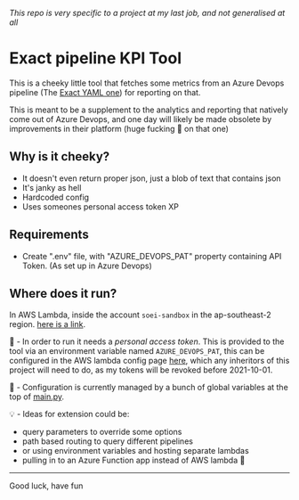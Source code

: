 *This repo is very specific to a project at my last job, and not generalised at all*

# Exact pipeline KPI Tool

This is a cheeky little tool that fetches some metrics from an Azure Devops pipeline (The [Exact YAML one](https://dev.azure.com/henryscheinone/Development/_build?definitionId=139)) for reporting on that.

This is meant to be a supplement to the analytics and reporting that natively come out of Azure Devops, and one day will likely be made obsolete by improvements in their platform (huge fucking 🤞 on that one)

## Why is it cheeky?

* It doesn't even return proper json, just a blob of text that contains json
* It's janky as hell
* Hardcoded config
* Uses someones personal access token XP


## Requirements

* Create ".env" file, with "AZURE_DEVOPS_PAT" property containing API Token. (As set up in Azure Devops)

## Where does it run?

In AWS Lambda, inside the account `soei-sandbox` in the ap-southeast-2 region. [here is a link](https://ap-southeast-2.console.aws.amazon.com/lambda/home?region=ap-southeast-2#/functions/cam_exact_pipeline_duration_kpi).

🔑 - In order to run it needs a *personal access token*. This is provided to the tool via an environment variable named `AZURE_DEVOPS_PAT`, this can be configured in the AWS lambda config page [here](https://ap-southeast-2.console.aws.amazon.com/lambda/home?region=ap-southeast-2#/functions/cam_exact_pipeline_duration_kpi?tab=configure), which any inheritors of this project will need to do, as my tokens will be revoked before 2021-10-01.

🔧 - Configuration is currently managed by a bunch of global variables at the top of [main.py](main.py).

💡 - Ideas for extension could be:
* query parameters to override some options
* path based routing to query different pipelines
* or using environment variables and hosting separate lambdas
* pulling in to an Azure Function app instead of AWS lambda 🤢

---
Good luck, have fun

